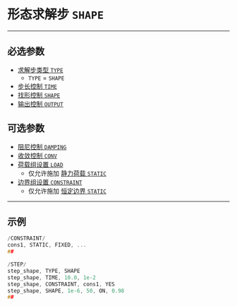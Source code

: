 # 形态求解步 `SHAPE`

---

## 必选参数

- [求解步类型 `TYPE`](/STEP/GENERAL/TYPE.md)
  - `TYPE` = `SHAPE`
- [步长控制 `TIME`](/STEP/GENERAL/TIME.md)
- [找形控制 `SHAPE`](/STEP/TYPES/SHAPE.md)
- [输出控制 `OUTPUT`](/STEP/GENERAL/OUTPUT.md)

## 可选参数

- [阻尼控制 `DAMPING`](/STEP/GENERAL/DAMPING.md)
- [收敛控制 `CONV`](/STEP/GENERAL/CONV.md)
- [荷载组设置 `LOAD`](/STEP/GROUP/LOAD.md)
  - 仅允许施加 [静力荷载 `STATIC`]()
- [边界组设置 `CONSTRAINT`](/STEP/GROUP/CONSTRAINT.md)
  - 仅允许施加 [恒定边界 `STATIC`]()

---

## 示例

```c
/CONSTRAINT/
cons1, STATIC, FIXED, ...
##

/STEP/
step_shape, TYPE, SHAPE
step_shape, TIME, 10.0, 1e-2
step_shape, CONSTRAINT, cons1, YES
step_shape, SHAPE, 1e-6, 50, ON, 0.98
## 
```